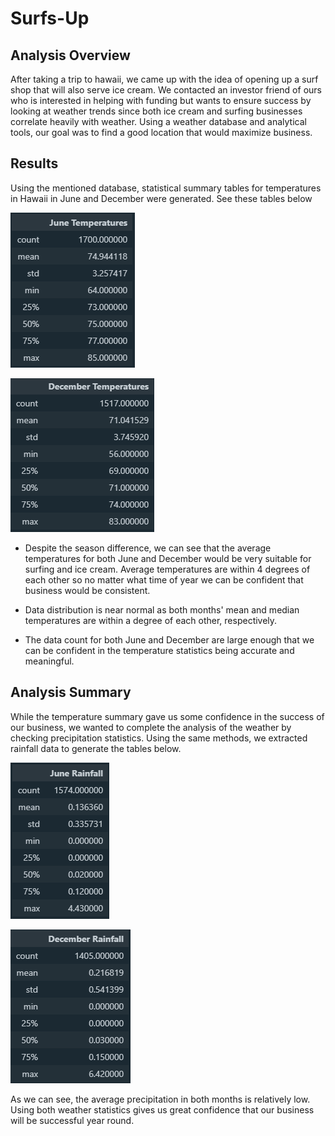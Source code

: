 # Surfs-Up

## Analysis Overview
After taking a trip to hawaii, we came up with the idea of opening up a surf shop that will also serve ice cream. We contacted an investor friend of ours who is interested in helping with funding but wants to ensure success by looking at weather trends since both ice cream and surfing businesses correlate heavily with weather. Using a weather database and analytical tools, our goal was to find a good location that would maximize business.


## Results
Using the mentioned database, statistical summary tables for temperatures in Hawaii in June and December were generated. See these tables below

![June Temps](https://github.com/tyler-sanzo/Surfs-Up/blob/main/Resources/June_Temps.PNG)

![December Temps](https://github.com/tyler-sanzo/Surfs-up/blob/main/Resources/December_Temps.PNG)

- Despite the season difference, we can see that the average temperatures for both June and December would be very suitable for surfing and ice cream. Average temperatures are within 4 degrees of each other so no matter what time of year we can be confident that business would be consistent.

- Data distribution is near normal as both months' mean and median temperatures are within a degree of each other, respectively.

- The data count for both June and December are large enough that we can be confident in the temperature statistics being accurate and meaningful.


## Analysis Summary

While the temperature summary gave us some confidence in the success of our business, we wanted to complete the analysis of the weather by checking precipitation statistics. Using the same methods, we extracted rainfall data to generate the tables below.

![June Rain](https://github.com/tyler-sanzo/Surfs-up/blob/main/Resources/June_Prcp.PNG)

![December Rain](https://github.com/tyler-sanzo/Surfs-up/blob/main/Resources/December_Prcp.PNG)


As we can see, the average precipitation in both months is relatively low. Using both weather statistics gives us great confidence that our business will be successful year round.
